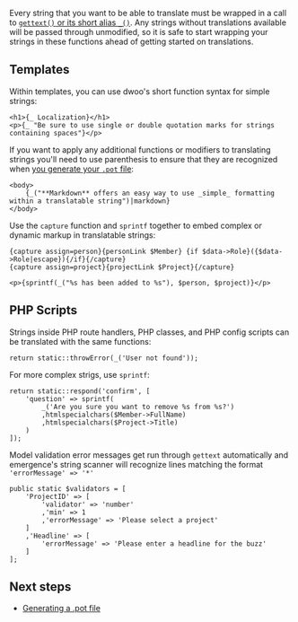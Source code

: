 Every string that you want to be able to translate must be wrapped in a call to [`gettext()` or
its short alias `_()`](http://php.net/manual/en/function.gettext.php). Any strings without translations
available will be passed through unmodified, so it is safe to start wrapping your strings in these
functions ahead of getting started on translations.

## Templates
Within templates, you can use dwoo's short function syntax for simple strings:

```language-markup
<h1>{_ Localization}</h1>
<p>{_ "Be sure to use single or double quotation marks for strings containing spaces"}</p>
```

If you want to apply any additional functions or modifiers to translating strings you'll need to use parenthesis
to ensure that they are recognized when [you generate your `.pot` file](pot):

```language-markup
<body>
    {_("**Markdown** offers an easy way to use _simple_ formatting within a translatable string")|markdown}
</body>
```

Use the `capture` function and `sprintf` together to embed complex or dynamic markup in translatable strings:

```language-markup
{capture assign=person}{personLink $Member} {if $data->Role}({$data->Role|escape}){/if}{/capture}
{capture assign=project}{projectLink $Project}{/capture}

<p>{sprintf(_("%s has been added to %s"), $person, $project)}</p>
```

## PHP Scripts
Strings inside PHP route handlers, PHP classes, and PHP config scripts can be translated with the same functions:

```language-php
return static::throwError(_('User not found'));
```

For more complex strigs, use `sprintf`:
```language-php
return static::respond('confirm', [
    'question' => sprintf(
        _('Are you sure you want to remove %s from %s?')
        ,htmlspecialchars($Member->FullName)
        ,htmlspecialchars($Project->Title)
    )
]);
```

Model validation error messages get run through `gettext` automatically and emergence's string scanner will recognize
lines matching the format `'errorMessage' => '*'`
```language-php
public static $validators = [
    'ProjectID' => [
        'validator' => 'number'
        ,'min' => 1
        ,'errorMessage' => 'Please select a project'
    ]
    ,'Headline' => [
        'errorMessage' => 'Please enter a headline for the buzz'
    ]
];
```

## Next steps
- [Generating a .pot file](pot)